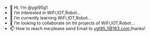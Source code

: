 - 👋 Hi, I’m @ygt95g1
- 👀 I’m interested in WiFi,IOT,Robot...
- 🌱 I’m currently learning WiFi,IOT,Robot...
- 💞️ I’m looking to collaborate on tht projects of WiFi,IOT,Robot...
- 📫 How to reach me:please send Email to ygt95_1@163.com,thanks!

<!---
ygt95g1/ygt95g1 is a ✨ special ✨ repository because its `README.md` (this file) appears on your GitHub profile.
You can click the Preview link to take a look at your changes.
--->
